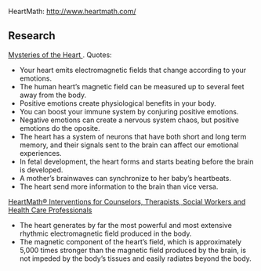 HeartMath: http://www.heartmath.com/

## Research

[Mysteries of the Heart ](http://www.youtube.com/watch?v=Kyfm5_LLxow). Quotes:
* Your heart emits electromagnetic fields that change according to your emotions.
* The human heart’s magnetic field can be measured up to several feet away from the body.
* Positive emotions create physiological benefits in your body.
* You can boost your immune system by conjuring positive emotions.
* Negative emotions can create a nervous system chaos, but positive emotions do the oposite.
* The heart has a system of neurons that have both short and long term memory, and their signals sent to the brain can affect our emotional experiences.
* In fetal development, the heart forms and starts beating before the brain is developed.
* A mother’s brainwaves can synchronize to her baby’s heartbeats.
* The heart send more information to the brain than vice versa.

[HeartMath® Interventions for Counselors, Therapists, Social Workers and Health Care Professionals](http://hmicertification.heartmath.com/pdf/hmi-manual-7-26-12.pdf)
* The heart generates by far the most powerful and most extensive rhythmic electromagnetic field produced in the body.
* The magnetic component of the heart’s field, which is approximately 5,000 times stronger than the magnetic field produced by the brain, is not impeded by the body’s tissues and 
easily radiates beyond the body.

